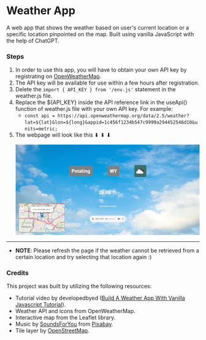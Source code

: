 # Weather App
A web app that shows the weather based on user's current location or a specific location pinpointed on the map. Built using vanilla JavaScript with the help of ChatGPT. 

### Steps
1. In order to use this app, you will have to obtain your own API key by registrating on [OpenWeatherMap](https://openweathermap.org/).
2. The API key will be available for use within a few hours after registration. 
3. Delete the `import { API_KEY } from '/env.js'` statement in the weather.js file.
4. Replace the ${API_KEY} inside the API reference link in the useApi() function of weather.js file with your own API key. For example:
    - `const api = https://api.openweathermap.org/data/2.5/weather?lat=${lat}&lon=${long}&appid=1c456f1234b547c9999a294452546d10&units=metric;`
5. The webpage will look like this ⬇ ⬇ ⬇ <br/><br/>
![image](./assets/page_example.jpg)
- - -
- **NOTE**: Please refresh the page if the weather cannot be retrieved from a certain location and try selecting that location again :)

### Credits
This project was built by utilizing the following resources:

- Tutorial video by developedbyed ([Build A Weather App With Vanilla Javascript Tutorial](https://www.youtube.com/watch?v=wPElVpR1rwA)).
- Weather API and icons from OpenWeatherMap.
- Interactive map from the Leaflet library.
- Music by [SoundsForYou](https://pixabay.com/users/soundsforyou-4861230/?utm_source=link-attribution&amp;utm_medium=referral&amp;utm_campaign=music&amp;utm_content=114484) from [Pixabay](https://pixabay.com/music//?utm_source=link-attribution&amp;utm_medium=referral&amp;utm_campaign=music&amp;utm_content=114484).
- Tile layer by [OpenStreetMap](https://www.openstreetmap.org/copyright).


